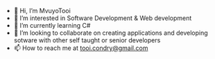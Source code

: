 - 👋 Hi, I’m MvuyoTooi
- 👀 I’m interested in Software Development & Web development 
- 🌱 I’m currently learning C# 
- 💞️ I’m looking to collaborate on creating applications and developing sotware with other self taught or senior developers 
- 📫 How to reach me at tooi.condry@gmail.com 

<!---
MvuyoTooi/MvuyoTooi is a ✨ special ✨ repository because its `README.md` (this file) appears on your GitHub profile.
You can click the Preview link to take a look at your changes.
--->

